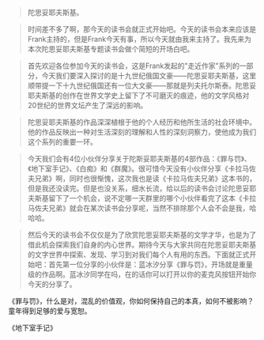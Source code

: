 >陀思妥耶夫斯基。

>时间差不多了啊，那今天的读书会就正式开始吧。今天的读书会本来应该是Frank主持的，但是Frank今天有事，所以今天就由我来主持了。我先来为本次陀思妥耶夫斯基专题读书会做个简短的开场白吧。

>首先欢迎各位参加今天的读书会，这是Frank发起的"走近作家"系列的一部分，今天我们要深入探讨的是十九世纪俄国文豪——陀思妥耶夫斯基，这里顺带提一下十九世纪俄国还有一位大文豪——那就是列夫托尔斯泰。陀思妥耶夫斯基的创作在世界文学史上留下了不可磨灭的痕迹，他的文学风格对20世纪的世界文坛产生了深远的影响。

>陀思妥耶夫斯基的作品深深植根于他的个人经历和他所生活的社会环境中。他的作品反映出一种对生活深刻的理解和人性的深刻洞察力，使他成为我们这个系列的重要一环。

>今天我们会有4位小伙伴分享关于陀斯妥耶夫斯基的4部作品：《罪与罚》、《地下室手记》、《白痴》和《群魔》。很可惜今天没有小伙伴分享《卡拉马佐夫兄弟》啊，同时也很惭愧，这次我也是读《卡拉马佐夫兄弟》这本书的，但是我还没读完。但是也没关系，细水长流，给以后的读书会讨论陀思妥耶夫斯基留下了一个机会，说不定哪一天群里的哪个小伙伴看完了这本《卡拉马佐夫兄弟》就会在某次读书会分享呢，当然不排除那个人会不会是我，哈哈哈。

>然后今天的读书会不仅仅是为了欣赏陀思妥耶夫斯基的文学才华，也是为了借此机会探索我们自身的内心世界。期待今天与大家共同在陀思妥耶夫斯基的文字世界中探索、发现、学习到对我们每个人有用的东西。下面就正式开始吧：首先第一位分享的小伙伴是：蓝冰汐分享《罪与罚》，开场就是重量级的作品啊。蓝冰汐同学在吗，在的话你可以打开以你的麦克风按钮开始你今天的分享了。

《罪与罚》，什么是对，混乱的价值观，你如何保持自己的本真，如何不被影响？童年得到足够的爱与宽恕。

《地下室手记》

